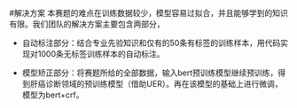 #解决方案
本赛题的难点在训练数据较少，模型容易过拟合，并且能够学到的知识有限。我们团队的解决方案主要包含两部分，

* 自动标注部分：结合专业先验知识和仅有的50条有标签的训练样本，用代码实现对1000条无标签训练样本的自动标注。

* 模型矫正部分：将赛题所给的全部数据，输入bert预训练模型继续预训练，得到肝癌诊断领域的预训练模型（借助UER）。再在该模型的基础上进行微调，模型为bert+crf。

